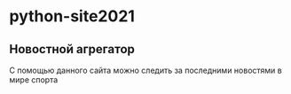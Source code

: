 # python-site2021
## Новостной агрегатор
С помощью данного сайта можно следить за последними новостями в мире спорта
